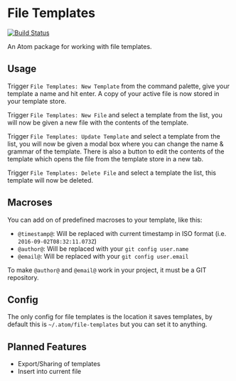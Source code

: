 # File Templates
[![Build Status](https://travis-ci.org/Arcath/file-templates.svg)](https://travis-ci.org/Arcath/file-templates)

An Atom package for working with file templates.

## Usage

Trigger `File Templates: New Template` from the command palette, give your template a name and hit enter. A copy of your active file is now stored in your template store.

Trigger `File Templates: New File` and select a template from the list, you will now be given a new file with the contents of the template.

Trigger `File Templates: Update Template` and select a template from the list, you will now be given a modal box where you can change the name & grammar of the template. There is also a button to edit the contents of the template which opens the file from the template store in a new tab.

Trigger `File Templates: Delete File` and select a template the list, this template will now be deleted.

## Macroses

You can add on of predefined macroses to your template, like this:
* `@timestamp@`: Will be replaced with current timestamp in ISO format (i.e. `2016-09-02T08:32:11.073Z`)
* `@author@`: Will be replaced with your `git config user.name`
* `@email@`: Will be replaced with your `git config user.email`

To make `@author@` and `@email@` work in your project, it must be a GIT repository.

## Config

The only config for file templates is the location it saves templates, by default this is `~/.atom/file-templates` but you can set it to anything.

## Planned Features

 - Export/Sharing of templates
 - Insert into current file
